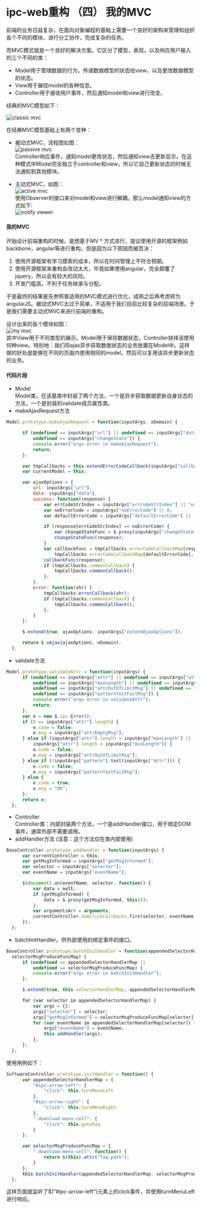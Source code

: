 # ipc-web重构 （四） 我的MVC

前端的业务日益复杂，在面向对象编程的基础上需要一个良好的架构来管理和组织各个不同的模块，进行分工协作，完成复杂的任务。

而MVC模式就是一个良好的解决方案。它区分了模型，表现，以及响应用户输入的三个不同的类：

* Model用于管理数据的行为，传递数据模型的状态给view，以及更改数据模型的状态。
* View用于展现model的各种信息。
* Controller用于接收用户事件，然后通知model和view进行改变。

经典的MVC模型如下：

![classic mvc](images/classic-mvc.png)
 
在经典MVC模型基础上有两个变种：

* 被动式MVC，流程图如图：  
 ![passive mvc](images/passive-mvc.png)  
 Controller响应事件，通知model更改状态，然后通知view去更新显示。在这种模式中Model完全独立于controller和view，所以它自己更新状态的时候无法通知到其他模块。

* 主动式MVC，如图：  
 ![active mvc](images/active-mvc.png)  
 使用Observer的接口来对model和view进行解耦。那么model通知view的方式如下:  
 ![notify viewer](images/notify.png)

#### 我的MVC

开始设计前端重构的时候，是想基于MV * 方式进行，提议使用开源的框架例如backbone，angular等进行重构，但是因为以下原因而被否决：

1. 使用开源框架有学习摸索的成本，所以在时间管理上不符合预期。
2. 使用开源框架来重构会改动太大，毕竟如果使用angular，完全颠覆了jquery，所以会有较大的风险。
3. 开发门槛高，不利于任务继承与分配。

于是最终的结果是先参照普适用的MVC模式进行优化，成熟之后再考虑转为angularJS。被动式MVC太过于简单，不适用于我们目前比较复杂的前端场景。于是我们需要主动式MVC来进行前端的重构。

设计出来的各个模块如图：  
![my mvc](images/my-mvc.png)  
其中View用于不同类型的展示。Model用于保存数据状态，Controller抉择该使用何种view。特别地：我们将ajax异步获取数据状态的业务放置在Model中。这样做的好处是能够在不同的页面内使用相同的model，然后可以复用该异步更新状态的业务。

#### 代码片段
* Model  
 Model类，在该基类中封装了两个方法，一个是异步获取数据更新自身状态的方法，一个是封装的validate成员属性类。  
 * makeAjaxRequest方法  
  ```javascript
 Model.prototype.makeAjaxRequest = function(inputArgs, xDomain) {

        if (undefined == inputArgs["url"] || undefined == inputArgs["data"] || 
            undefined == inputArgs["changeState"]) {
            console.error("args error in makeAjaxRequest");
            return;
        };

        var tmpCallbacks = this.extendErrorCodeCallback(inputArgs["callbacks"]);
        var currentModel = this;

        var ajaxOptions = {
            url: inputArgs["url"],
            data: inputArgs["data"],
            success: function(response) {
                var errCodeStrIndex = inputArgs["errCodeStrIndex"] || "errorCode";
                var noErrorCode = inputArgs["noErrorCode"] || 0;
                var defaultErrorCode = inputArgs["defaultErrorCode"] || -1;

                if (response[errCodeStrIndex] == noErrorCode) {
                    var changeStateFunc = $.proxy(inputArgs["changeState"], currentModel);
                    changeStateFunc(response);
                }
                var callbackFunc = tmpCallbacks.errorCodeCallbackMap[response[errCodeStrIndex]] || 
                    tmpCallbacks.errorCodeCallbackMap[defaultErrorCode];
                callbackFunc(response);
                if (tmpCallbacks.commonCallback) {
                    tmpCallbacks.commonCallback();
                };
            },
            error: function(xhr) {
                tmpCallbacks.errorCallback(xhr);
                if (tmpCallbacks.commonCallback) {
                    tmpCallbacks.commonCallback();
                };
            }
        };

        $.extend(true, ajaxOptions, inputArgs["extendAjaxOptions"]);

        return $.xAjax(ajaxOptions, xDomain);
    };
  ```  
 * validate方法  
  ```javascript
 Model.prototype.validateAttr = function(inputArgs) {
        if (undefined == inputArgs["attr"] || undefined == inputArgs["attrEmptyMsg"] ||
            undefined == inputArgs["maxLength"] || undefined == inputArgs["minLength"] ||
            undefined == inputArgs["attrOutOfLimitMsg"] || undefined == inputArgs["pattern"] ||
            undefined == inputArgs["patternTestFailMsg"]) {
            console.error("args error in validateAttr");
            return;
        };
        var e = new $.ipc.Error();
        if (0 == inputArgs["attr"].length) {
            e.code = false;
            e.msg = inputArgs["attrEmptyMsg"];
        } else if (inputArgs["attr"].length > inputArgs["maxLength"] || 
            inputArgs["attr"].length < inputArgs["minLength"]) {
            e.code = false;
            e.msg = inputArgs["attrOutOfLimitMsg"];
        } else if (!inputArgs["pattern"].test(inputArgs["attr"])) {
            e.code = false;
            e.msg = inputArgs["patternTestFailMsg"];
        } else {
            e.code = true;
            e.msg = "OK";
        };
        return e;
    };
  ```  
* Controller  
 Controller类：内部封装两个方法，一个是addHandler接口，用于绑定DOM事件，通常外部不需要调用。  
 * addHandler方法 (注意：这个方法仅在类内部使用)  
  ```javascript
 BaseController.prototype.addHandler = function(inputArgs) {
        var currentController = this;
        var getMsgInformed = inputArgs["getMsgInformed"];
        var selector = inputArgs["selector"];
        var eventName = inputArgs["eventName"];

        $(document).on(eventName, selector, function() {
            var data = null;
            if (getMsgInformed) {
                data = $.proxy(getMsgInformed, this)();
            };
            var argumentsArr = arguments;
            currentController.domClickCallbacks.fire(selector, eventName, data, argumentsArr);
        });
    };
  ```  
 * batchInitHandler。供外部使用的绑定事件的接口。  
  ```javascript
 BaseController.prototype.batchInitHandler = function(appendedSelectorHandlerMap, 
    selectorMsgProduceFuncMap) {
        if (undefined == appendedSelectorHandlerMap ||
            undefined == selectorMsgProduceFuncMap) {
            console.error("args error in batchInitHandler");
        };

        $.extend(true, this.selectorHandlerMap, appendedSelectorHandlerMap);

        for (var selector in appendedSelectorHandlerMap) {
            var args = {};
            args["selector"] = selector;
            args["getMsgInformed"] = selectorMsgProduceFuncMap[selector];
            for (var eventName in appendedSelectorHandlerMap[selector]) {
                args["eventName"] = eventName;
                this.addHandler(args);
            };
        };
    };
  ```  
  使用用例如下：  
  ```javascript
 SoftwareController.prototype.initHandler = function() {
        var appendedSelectorHandlerMap = {
            "#ipc-arrow-left": {
                "click": this.turnMenuLeft
            },
            "#ipc-arrow-right": {
                "click": this.turnMenuRight
            },
            ".download-menu-cell": {
                "click": this.gotoFaq
            }
        };

        var selectorMsgProduceFuncMap = {
            ".download-menu-cell": function() {
                return $(this).attr("faq-path");
            }
        };
        this.batchInitHandler(appendedSelectorHandlerMap, selectorMsgProduceFuncMap);
    };
  ```  

 这样页面就监听了$(“#ipc-arrow-left”)元素上的click事件，并使用turnMenuLeft进行响应。
 